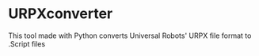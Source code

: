 # URPXconverter
This tool made with Python converts Universal Robots' URPX file format to .Script files

